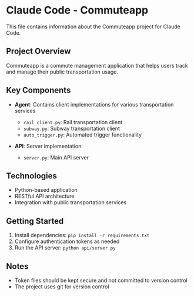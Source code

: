 # Claude Code - Commuteapp

This file contains information about the Commuteapp project for Claude Code.

## Project Overview

Commuteapp is a commute management application that helps users track and manage their public transportation usage.

## Key Components

- **Agent**: Contains client implementations for various transportation services
  - `rail_client.py`: Rail transportation client
  - `subway.py`: Subway transportation client
  - `auto_trigger.py`: Automated trigger functionality

- **API**: Server implementation
  - `server.py`: Main API server

## Technologies

- Python-based application
- RESTful API architecture
- Integration with public transportation services

## Getting Started

1. Install dependencies: `pip install -r requirements.txt`
2. Configure authentication tokens as needed
3. Run the API server: `python api/server.py`

## Notes

- Token files should be kept secure and not committed to version control
- The project uses git for version control
